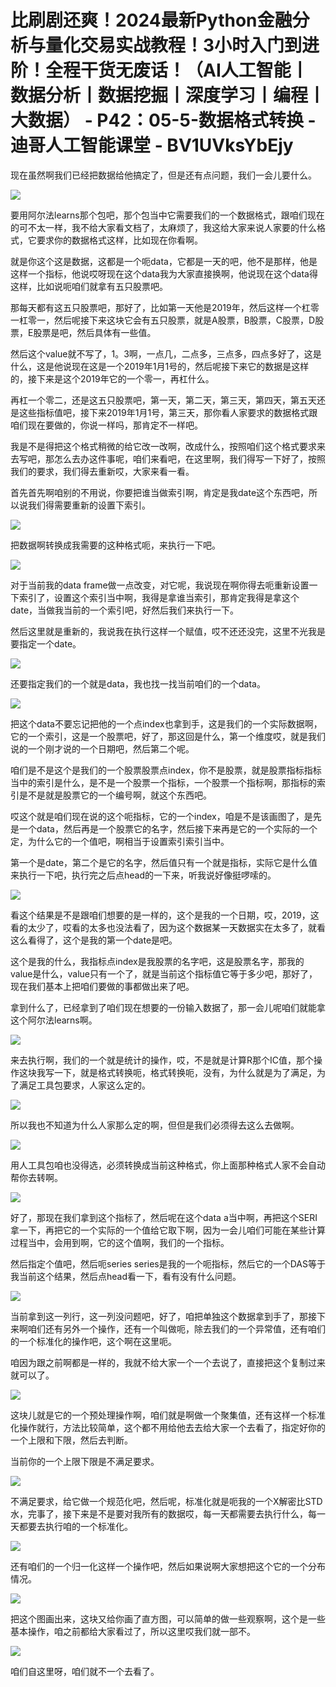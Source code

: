 # 比刷剧还爽！2024最新Python金融分析与量化交易实战教程！3小时入门到进阶！全程干货无废话！（AI人工智能丨数据分析丨数据挖掘丨深度学习丨编程丨大数据） - P42：05-5-数据格式转换 - 迪哥人工智能课堂 - BV1UVksYbEjy

现在虽然啊我们已经把数据给他搞定了，但是还有点问题，我们一会儿要什么。

![](img/5069038993b2afaa89defc7a75c46703_1.png)

要用阿尔法learns那个包吧，那个包当中它需要我们的一个数据格式，跟咱们现在的可不太一样，我不给大家看文档了，太麻烦了，我这给大家来说人家要的什么格式，它要求你的数据格式这样，比如现在你看啊。

就是你这个这是数据，这都是一个呃data，它都是一天的吧，他不是那样，他是这样一个指标，他说哎呀现在这个data我为大家直接换啊，他说现在这个data得这样，比如说呃咱们就拿有五只股票吧。

那每天都有这五只股票吧，那好了，比如第一天他是2019年，然后这样一个杠零一杠零一，然后呢接下来这块它会有五只股票，就是A股票，B股票，C股票，D股票，E股票是吧，然后具体有一些值。

然后这个value就不写了，1。3啊，一点几，二点多，三点多，四点多好了，这是什么，这是他说现在这是一个2019年1月1号的，然后呢接下来它的数据是这样的，接下来是这个2019年它的一个零一，再杠什么。

再杠一个零二，还是这五只股票吧，第一天，第二天，第三天，第四天，第五天还是这些指标值吧，接下来2019年1月1号，第三天，那你看人家要求的数据格式跟咱们现在要做的，你说一样吗，那肯定不一样吧。

我是不是得把这个格式稍微的给它改一改啊，改成什么，按照咱们这个格式要求来去写吧，那怎么去办这件事呢，咱们来看吧，在这里啊，我们得写一下好了，按照我们的要求，我们得去重新哎，大家来看一看。

首先首先啊咱别的不用说，你要把谁当做索引啊，肯定是我date这个东西吧，所以说我们得需要重新的设置下索引。



![](img/5069038993b2afaa89defc7a75c46703_3.png)

把数据啊转换成我需要的这种格式呃，来执行一下吧。

![](img/5069038993b2afaa89defc7a75c46703_5.png)

对于当前我的data frame做一点改变，对它呢，我说现在啊你得去呃重新设置一下索引了，设置这个索引当中啊，我得是拿谁当索引，那肯定我得是拿这个date，当做我当前的一个索引吧，好然后我们来执行一下。

然后这里就是重新的，我说我在执行这样一个赋值，哎不还还没完，这里不光我是要指定一个date。

![](img/5069038993b2afaa89defc7a75c46703_7.png)

还要指定我们的一个就是data，我也找一找当前咱们的一个data。

![](img/5069038993b2afaa89defc7a75c46703_9.png)

把这个data不要忘记把他的一个点index也拿到手，这是我们的一个实际数据啊，它的一个索引，这是一个股票吧，好了，那这回是什么，第一个维度哎，就是我们说的一个刚才说的一个日期吧，然后第二个呢。

咱们是不是这个是我们的一个股票股票点index，你不是股票，就是股票指标指标当中的索引是什么，是不是一个股票一个指标，一个股票一个指标啊，那指标的索引是不是就是股票它的一个编号啊，就这个东西吧。

哎这个就是咱们现在说的这个呃指标，它的一个index，咱是不是该画图了，是先是一个data，然后再是一个股票它的名字，然后接下来再是它的一个实际的一个定，为什么它的一个值吧，啊相当于设置索引索引当中。

第一个是date，第二个是它的名字，然后值只有一个就是指标，实际它是什么值来执行一下吧，执行完之后点head的一下来，听我说好像挺啰嗦的。



![](img/5069038993b2afaa89defc7a75c46703_11.png)

看这个结果是不是跟咱们想要的是一样的，这个是我的一个日期，哎，2019，这看的太少了，哎看的太多也没法看了，因为这个数据某一天数据实在太多了，就看这么看得了，这个是我的第一个date是吧。

这个是我的什么，我指标点index是我股票的名字吧，这是股票名字，那我的value是什么，value只有一个了，就是当前这个指标值它等于多少吧，那好了，现在我们基本上把咱们要做的事都做出来了吧。

拿到什么了，已经拿到了咱们现在想要的一份输入数据了，那一会儿呢咱们就能拿这个阿尔法learns啊。

![](img/5069038993b2afaa89defc7a75c46703_13.png)

来去执行啊，我们的一个就是统计的操作，哎，不是就是计算R那个IC值，那个操作这块我写一下，就是格式转换呃，格式转换呃，没有，为什么就是为了满足，为了满足工具包要求，人家这么定的。



![](img/5069038993b2afaa89defc7a75c46703_15.png)

所以我也不知道为什么人家那么定的啊，但但是我们必须得去这么去做啊。

![](img/5069038993b2afaa89defc7a75c46703_17.png)

用人工具包咱也没得选，必须转换成当前这种格式，你上面那种格式人家不会自动帮你去转啊。

![](img/5069038993b2afaa89defc7a75c46703_19.png)

好了，那现在我们拿到这个指标了，然后呢在这个data a当中啊，再把这个SERI拿一下，再把它的一个实际的一个值给它取下啊，因为一会儿咱们可能在某些计算过程当中，会用到啊，它的这个值啊，我们的一个指标。

然后指定个值吧，然后呃series series是我的一个呃指标，然后它的一个DAS等于我当前这个结果，然后点head看一下，看有没有什么问题。



![](img/5069038993b2afaa89defc7a75c46703_21.png)

当前拿到这一列行，这一列没问题吧，好了，咱把单独这个数据拿到手了，那接下来啊咱们还有另外一个操作，还有一个叫做呃，除去我们的一个异常值，还有咱们的一个标准化的操作吧，这个啊在这里呃。

咱因为跟之前啊都是一样的，我就不给大家一个一个去说了，直接把这个复制过来就可以了。

![](img/5069038993b2afaa89defc7a75c46703_23.png)

这块儿就是它的一个预处理操作啊，咱们就是啊做一个聚集值，还有这样一个标准化操作就行，方法比较简单，这个都不用给他去去给大家一个去看了，指定好你的一个上限和下限，然后去判断。

当前你的一个上限下限是不满足要求。

![](img/5069038993b2afaa89defc7a75c46703_25.png)

不满足要求，给它做一个规范化吧，然后呢，标准化就是呃我的一个X解密比STD水，完事了，接下来是不是要对我所有的数据哎，每一天都需要去执行什么，每一天都要去执行咱的一个标准化。



![](img/5069038993b2afaa89defc7a75c46703_27.png)

还有咱们的一个归一化这样一个操作吧，然后如果说啊大家想把这个它的一个分布情况。

![](img/5069038993b2afaa89defc7a75c46703_29.png)

把这个图画出来，这块又给你画了直方图，可以简单的做一些观察啊，这个是一些基本操作，咱之前都给大家看过了，所以这里哎我们就一部不。



![](img/5069038993b2afaa89defc7a75c46703_31.png)

咱们自这里呀，咱们就不一个去看了。